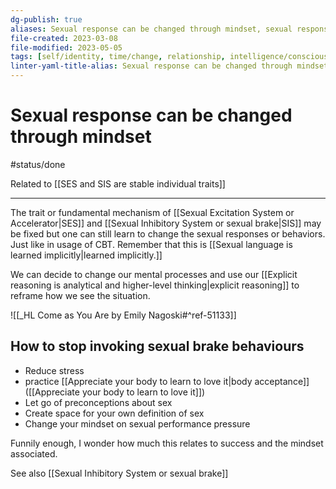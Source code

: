 ```yaml
---
dg-publish: true
aliases: Sexual response can be changed through mindset, sexual response, changing sexual mindset, changing attitude towards sex to improve sexual response
file-created: 2023-03-08
file-modified: 2023-05-05
tags: [self/identity, time/change, relationship, intelligence/consciousness, self/self-improvement, psychology/behavior]
linter-yaml-title-alias: Sexual response can be changed through mindset
---
```


# Sexual response can be changed through mindset

#status/done

Related to [[SES and SIS are stable individual traits]]

---

The trait or fundamental mechanism of [[Sexual Excitation System or Accelerator|SES]] and [[Sexual Inhibitory System or sexual brake|SIS]] may be fixed but one can still learn to change the sexual responses or behaviors. Just like in usage of CBT. Remember that this is [[Sexual language is learned implicitly|learned implicitly.]]

We can decide to change our mental processes and use our [[Explicit reasoning is analytical and higher-level thinking|explicit reasoning]] to reframe how we see the situation.

![[_HL Come as You Are by Emily Nagoski#^ref-51133]]

## How to stop invoking sexual brake behaviours

- Reduce stress
- practice [[Appreciate your body to learn to love it|body acceptance]] ([[Appreciate your body to learn to love it]])
- Let go of preconceptions about sex
- Create space for your own definition of sex
- Change your mindset on sexual performance pressure

Funnily enough, I wonder how much this relates to success and the mindset associated.

See also [[Sexual Inhibitory System or sexual brake]]
